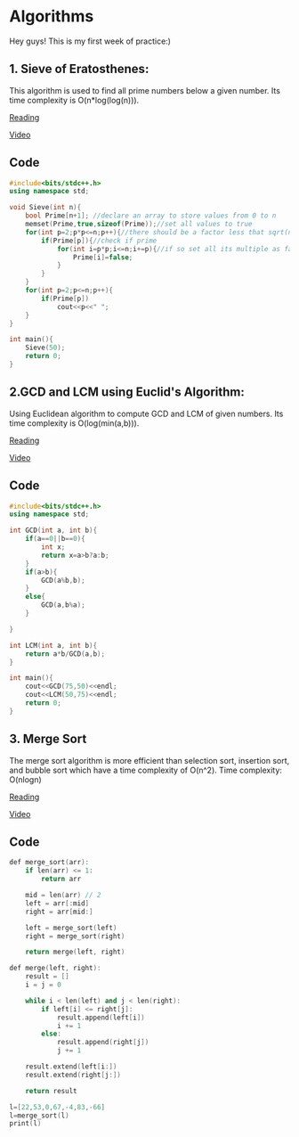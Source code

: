 
# Algorithms
Hey guys! This is my first week of practice:)

## 1. Sieve of Eratosthenes:
This algorithm is used to find all prime numbers below a given number.
Its time complexity is O(n*log(log(n))).

[Reading](https://www.geeksforgeeks.org/sieve-of-eratosthenes/?ref=lbp)

[Video](https://youtu.be/T8PaMnb0GPo?si=YvYk8MXK8DKNG7eq)

## Code
```cpp
#include<bits/stdc++.h>
using namespace std;

void Sieve(int n){
    bool Prime[n+1]; //declare an array to store values from 0 to n
    memset(Prime,true,sizeof(Prime));//set all values to true
    for(int p=2;p*p<=n;p++){//there should be a factor less that sqrt(n)
        if(Prime[p]){//check if prime
            for(int i=p*p;i<=n;i+=p){//if so set all its multiple as false
                Prime[i]=false;
            }
        }
    }
    for(int p=2;p<=n;p++){
        if(Prime[p])
            cout<<p<<" ";
    }
}

int main(){
    Sieve(50);
    return 0;
}
```

## 2.GCD and LCM using Euclid's Algorithm:
Using Euclidean algorithm to compute GCD and LCM of given numbers.
Its time complexity is O(log(min(a,b))).

[Reading](https://www.geeksforgeeks.org/java-program-to-find-gcd-and-lcm-of-two-numbers-using-euclids-algorithm/)

[Video](https://youtu.be/yHwneN6zJmU?si=OYrmSmMNb1Sfeewe)

## Code
```cpp
#include<bits/stdc++.h>
using namespace std;

int GCD(int a, int b){
    if(a==0||b==0){
        int x;
        return x=a>b?a:b;
    }
    if(a>b){
        GCD(a%b,b);
    }
    else{
        GCD(a,b%a);
    }

}

int LCM(int a, int b){
    return a*b/GCD(a,b);
}

int main(){
    cout<<GCD(75,50)<<endl;
    cout<<LCM(50,75)<<endl;
    return 0;
}
```

## 3. Merge Sort
The merge sort algorithm is more efficient than selection sort, insertion sort, and bubble sort which have a time complexity of O(n^2).
Time complexity: O(nlogn)

[Reading](https://www.geeksforgeeks.org/merge-sort/)

[Video](https://youtu.be/TzeBrDU-JaY?si=Vv2JxBvD2ow0Rryt)

## Code
```cpp
def merge_sort(arr):
    if len(arr) <= 1:
        return arr  

    mid = len(arr) // 2
    left = arr[:mid]
    right = arr[mid:]

    left = merge_sort(left)  
    right = merge_sort(right)  

    return merge(left, right)  

def merge(left, right):
    result = []
    i = j = 0

    while i < len(left) and j < len(right):
        if left[i] <= right[j]:
            result.append(left[i])
            i += 1
        else:
            result.append(right[j])
            j += 1

    result.extend(left[i:])  
    result.extend(right[j:])  

    return result

l=[22,53,0,67,-4,83,-66]
l=merge_sort(l)
print(l)
```

